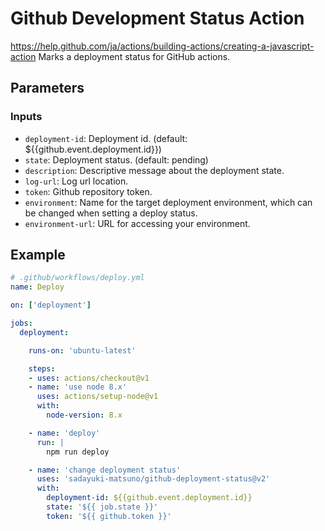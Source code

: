# Github Development Status Action 

https://help.github.com/ja/actions/building-actions/creating-a-javascript-action
Marks a deployment status for GitHub actions.

## Parameters

### Inputs

- `deployment-id`: Deployment id. (default: ${{github.event.deployment.id}})
- `state`: Deployment status. (default: pending)
- `description`: Descriptive message about the deployment state.
- `log-url`: Log url location.
- `token`: Github repository token.
- `environment`: Name for the target deployment environment, which can be changed when setting a deploy status.
- `environment-url`: URL for accessing your environment.

## Example

```yaml
# .github/workflows/deploy.yml
name: Deploy

on: ['deployment']

jobs:
  deployment:

    runs-on: 'ubuntu-latest'

    steps:
    - uses: actions/checkout@v1
    - name: 'use node 8.x'
      uses: actions/setup-node@v1
      with:
        node-version: 8.x

    - name: 'deploy'
      run: |
        npm run deploy

    - name: 'change deployment status'
      uses: 'sadayuki-matsuno/github-deployment-status@v2'
      with:
        deployment-id: ${{github.event.deployment.id}}
        state: '${{ job.state }}'
        token: '${{ github.token }}'
```
